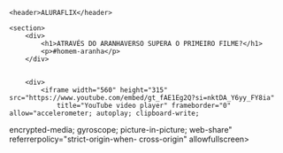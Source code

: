 <html lang = "pt-br">

<head>
    <link rel="stylesheet" href="styles.css" />
    <title>Aluraflix</title>
</head>



<body>

    <header>ALURAFLIX</header>

    <section>
        <div>
            <h1>ATRAVÉS DO ARANHAVERSO SUPERA O PRIMEIRO FILME?</h1>
            <p>#homem-aranha</p>
        </div>


        <div>
            <iframe width="560" height="315" src="https://www.youtube.com/embed/gt_fAE1Eg2Q?si=nktDA_Y6yy_FY8ia"
                title="YouTube video player" frameborder="0" allow="accelerometer; autoplay; clipboard-write; 
encrypted-media; gyroscope; picture-in-picture; web-share" referrerpolicy="strict-origin-when-
cross-origin" allowfullscreen></iframe>
        </div>
    </section>

</body>

</html>
